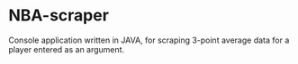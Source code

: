 # NBA-scraper
Console application written in JAVA, for scraping 3-point average data for a player entered as an argument.
